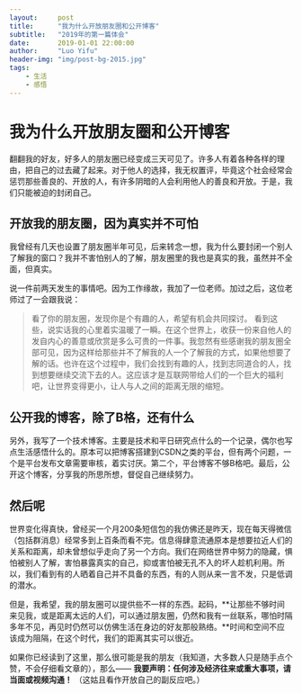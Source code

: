 ```yaml
---
layout:     post
title:      "我为什么开放朋友圈和公开博客"
subtitle:   "2019年的第一篇体会"
date:       2019-01-01 22:00:00
author:     "Luo Yifu"
header-img: "img/post-bg-2015.jpg"
tags:
    - 生活
    - 感悟
---
```

# 我为什么开放朋友圈和公开博客
翻翻我的好友，好多人的朋友圈已经变成三天可见了。许多人有着各种各样的理由，把自己的过去藏了起来。对于他人的选择，我无权置评，毕竟这个社会经常会惩罚那些善良的、开放的人，有许多阴暗的人会利用他人的善良和开放。于是，我们只能被迫的封闭自己。

## 开放我的朋友圈，因为真实并不可怕
我曾经有几天也设置了朋友圈半年可见，后来转念一想，我为什么要封闭一个别人了解我的窗口？我并不害怕别人的了解，朋友圈里的我也是真实的我，虽然并不全面，但真实。

说一件前两天发生的事情吧。因为工作缘故，我加了一位老师。加过之后，这位老师过了一会跟我说：
> 看了你的朋友圈，发现你是个有趣的人，希望有机会共同探讨。
看到这些，说实话我的心里着实温暖了一瞬。在这个世界上，收获一份来自他人的发自内心的善意或欣赏是多么可贵的一件事。我忽然有些感谢我的朋友圈全部可见，因为这样给那些并不了解我的人一个了解我的方式，如果他想要了解的话。也许在这个过程中，我们会找到有趣的人，找到志同道合的人，找到想要继续交流下去的人。这应该才是互联网带给人们的一个巨大的福利吧，让世界变得更小，让人与人之间的距离无限的缩短。

## 公开我的博客，除了B格，还有什么
另外，我写了一个技术博客。主要是技术和平日研究点什么的一个记录，偶尔也写点生活感悟什么的。原本可以把博客搭建到CSDN之类的平台，但有两个问题，一个是平台发布文章需要审核，着实讨厌。第二个，平台博客不够B格吧。最后，公开这个博客，分享我的所思所想，督促自己继续努力。

## 然后呢
世界变化得真快，曾经买一个月200条短信包的我仿佛还是昨天，现在每天得微信（包括群消息）经常多到上百条而看不完。信息得肆意流通原本是想要拉近人们的关系和距离，却未曾想似乎走向了另一个方向。我们在网络世界中努力的隐藏，惧怕被别人了解，害怕暴露真实的自己，抑或害怕被无孔不入的坏人趁机利用。所以，我们看到有的人晒着自己并不具备的东西，有的人则从来一言不发，只是低调的潜水。

但是，我希望，我的朋友圈可以提供些不一样的东西。起码，**让那些不够时间来见我，或是距离太远的人们，可以通过朋友圈，仍然和我有一丝联系，哪怕时隔多年不见，再见时仍然可以仿佛生活在身边的好友那般熟络。**时间和空间不应该成为阻隔，在这个时代，我们的距离其实可以很近。

如果你已经读到了这里，那么很可能是我的朋友（我知道，大多数人只是随手点个赞，不会仔细看文章的），那么——
**我要声明：任何涉及经济往来或重大事项，请当面或视频沟通！**
（这姑且看作开放自己的副反应吧。）